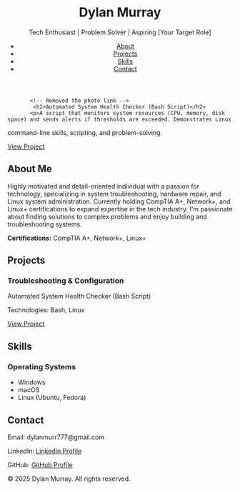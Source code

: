 <!DOCTYPE html>
<html lang="en">
<head>
   <meta charset="UTF-8">
   <meta name="viewport" content="width=device-width, initial-scale=1.0">
   <title>Dylan Murray - Tech Portfolio</title>
   <link rel="stylesheet" href="css/style.css">
   <link rel="preconnect" href="https://fonts.googleapis.com">
   <link rel="preconnect" href="https://fonts.gstatic.com" crossorigin>
   <link href="https://fonts.googleapis.com/css2?family=Roboto:wght@400;500;700&display=swap" rel="stylesheet">
</head>
<body>
   <header>
       <div class="container">
            <h1>Dylan Murray</h1>
           <p class="tagline">Tech Enthusiast | Problem Solver | Aspiring [Your Target Role]</p>
           <nav>
                <ul>
                    <li><a href="#about">About</a></li>
                    <li><a href="#projects">Projects</a></li>
                    <li><a href="#skills">Skills</a></li>
                    <li><a href="#contact">Contact</a></li>
                </ul>
           </nav>
        </div>
   </header>
   <section id="hero">
       <div class="container">

           <!-- Removed the photo link -->
            <h2>Automated System Health Checker (Bash Script)</h2>
           <p>A script that monitors system resources (CPU, memory, disk space) and sends alerts if thresholds are exceeded. Demonstrates Linux
command-line skills, scripting, and problem-solving.</p>
           <a href="#" class="button">View Project</a>
        </div>
   </section>
   <section id="about">
       <div class="container">
            <h2>About Me</h2>
           <p>Highly motivated and detail-oriented individual with a passion for technology, specializing in system troubleshooting, hardware repair,
and Linux system administration. Currently holding CompTIA A+, Network+, and Linux+ certifications to expand expertise in the tech industry. I'm
passionate about finding solutions to complex problems and enjoy building and troubleshooting systems.</p>
           <p><strong>Certifications:</strong> CompTIA A+, Network+, Linux+</p>
        </div>
   </section>
   <section id="projects">
       <div class="container">
            <h2>Projects</h2>
           <div class="project-grid">
               <div class="project">
                    <h3>Troubleshooting & Configuration</h3>
                   <p>Automated System Health Checker (Bash Script)</p>
                   <p>Technologies: Bash, Linux</p>
                   <a href="#">View Project</a>
                </div>
               <!-- Add more projects here -->
            </div>
        </div>
   </section>
   <section id="skills">
       <div class="container">
            <h2>Skills</h2>
           <div class="skill-grid">
               <div class="skill">
                    <h3>Operating Systems</h3>
                    <ul>
                        <li>Windows</li>
                        <li>macOS</li>
                        <li>Linux (Ubuntu, Fedora)</li>
                    </ul>
                </div>
               <!-- Add more skills here -->
            </div>
        </div>
   </section>
   <section id="contact">
       <div class="container">
            <h2>Contact</h2>
           <p>Email: dylanmurr777@gmail.com</p>
           <p>LinkedIn: <a href="#">LinkedIn Profile</a></p>
           <p>GitHub: <a href="#">GitHub Profile</a></p>
        </div>
   </section>
    <footer>
       <div class="container">
           <p>&copy; 2025 Dylan Murray. All rights reserved.</p>
        </div>
    </footer>
</body>
</html>
